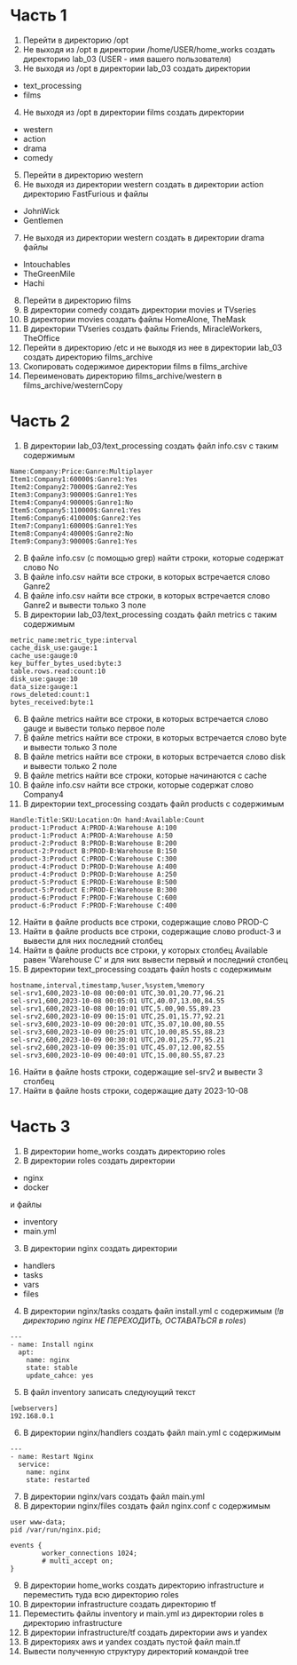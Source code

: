 # Часть 1
1) Перейти в директорию /opt
2) Не выходя из /opt в директории /home/USER/home_works создать директорию lab_03 (USER - имя вашего пользователя)
3) Не выходя из /opt в директории lab_03 создать директории 
- text_processing
- films
4) Не выходя из /opt в директории films создать директории
- western
- action
- drama
- comedy
5) Перейти в директорию western
6) Не выходя из директории western создать в директории action директорию FastFurious и файлы
- JohnWick
- Gentlemen
7) Не выходя из директории western создать в директории drama файлы
- Intouchables
- TheGreenMile
- Hachi
8) Перейти в директорию films
9) В директории comedy создать директории movies и TVseries
10) В директории movies создать файлы HomeAlone, TheMask
11) В директории TVseries создать файлы Friends, MiracleWorkers, TheOffice
12) Перейти в директорию /etc и не выходя из нее в директории lab_03 создать директорию films_archive
13) Скопировать содержимое директории films в films_archive
14) Переименовать директорию films_archive/western в films_archive/westernCopy
# Часть 2
1) В директории lab_03/text_processing создать файл info.csv с таким содержимым
```
Name:Company:Price:Ganre:Multiplayer
Item1:Company1:60000$:Ganre1:Yes
Item2:Company2:70000$:Ganre2:Yes
Item3:Company3:90000$:Ganre1:Yes
Item4:Company4:90000$:Ganre1:No
Item5:Company5:110000$:Ganre1:Yes
Item6:Company6:410000$:Ganre2:Yes
Item7:Company1:60000$:Ganre1:Yes
Item8:Company4:40000$:Ganre2:No
Item9:Company3:90000$:Ganre1:Yes
```
2) В файле info.csv (с помощью grep) найти строки, которые содержат слово No
3) В файле info.csv найти все строки, в которых встречается слово Ganre2
4) В файле info.csv найти все строки, в которых встречается слово Ganre2 и вывести только 3 поле
5) В директории lab_03/text_processing создать файл metrics с таким содержимым
```
metric_name:metric_type:interval
cache_disk_use:gauge:1
cache_use:gauge:0
key_buffer_bytes_used:byte:3
table.rows.read:count:10
disk_use:gauge:10
data_size:gauge:1
rows_deleted:count:1
bytes_received:byte:1
```
6) В файле metrics найти все строки, в которых встречается слово gauge и вывести только первое поле
7) В файле metrics найти все строки, в которых встречается слово byte и вывести только 3 поле
8) В файле metrics найти все строки, в которых встречается слово disk и вывести только 2 поле
9) В файле metrics найти все строки, которые начинаются с cache
10) В файле info.csv найти все строки, которые содержат слово Company4
11) В директории text_processing создать файл products с содержимым
```
Handle:Title:SKU:Location:On hand:Available:Count
product-1:Product A:PROD-A:Warehouse A:100
product-1:Product A:PROD-A:Warehouse A:50
product-2:Product B:PROD-B:Warehouse B:200
product-2:Product B:PROD-B:Warehouse B:150
product-3:Product C:PROD-C:Warehouse C:300
product-4:Product D:PROD-D:Warehouse A:400
product-4:Product D:PROD-D:Warehouse A:250
product-5:Product E:PROD-E:Warehouse B:500
product-5:Product E:PROD-E:Warehouse B:300
product-6:Product F:PROD-F:Warehouse C:600
product-6:Product F:PROD-F:Warehouse C:400
```
12) Найти в файле products все строки, содержащие слово PROD-C
13) Найти в файле products все строки, содержащие слово product-3 и вывести для них последний столбец
14) Найти в файле products все строки, у которых столбец Available равен 'Warehouse C' и для них вывести первый и последний столбец
15) В директории text_processing создать файл hosts с содержимым
```
hostname,interval,timestamp,%user,%system,%memory
sel-srv1,600,2023-10-08 00:00:01 UTC,30.01,20.77,96.21
sel-srv1,600,2023-10-08 00:05:01 UTC,40.07,13.00,84.55
sel-srv1,600,2023-10-08 00:10:01 UTC,5.00,90.55,89.23
sel-srv2,600,2023-10-09 00:15:01 UTC,25.01,15.77,92.21
sel-srv3,600,2023-10-09 00:20:01 UTC,35.07,10.00,80.55
sel-srv3,600,2023-10-09 00:25:01 UTC,10.00,85.55,88.23
sel-srv2,600,2023-10-09 00:30:01 UTC,20.01,25.77,95.21
sel-srv2,600,2023-10-09 00:35:01 UTC,45.07,12.00,82.55
sel-srv3,600,2023-10-09 00:40:01 UTC,15.00,80.55,87.23
```
16) Найти в файле hosts строки, содержащие sel-srv2 и вывести 3 столбец
17) Найти в файле hosts строки, содержащие дату 2023-10-08
# Часть 3
1) В директории home_works создать директорию roles
2) В директории roles создать директории
- nginx
- docker

и файлы
- inventory
- main.yml
3) В директории nginx создать директории
- handlers
- tasks
- vars
- files
4) В директории nginx/tasks создать файл install.yml с содержимым (*!в директорию nginx НЕ ПЕРЕХОДИТЬ, ОСТАВАТЬСЯ в roles*)
```
---
- name: Install nginx
  apt:
    name: nginx
    state: stable
    update_cahce: yes
```
5) В файл inventory записать следуюущий текст
```
[webservers]
192.168.0.1
```
6) В директории nginx/handlers создать файл main.yml с содержимым
```
---
- name: Restart Nginx
  service:
    name: nginx
    state: restarted
```
7) В директории nginx/vars создать файл main.yml
8) В директории nginx/files создать файл nginx.conf с содержимым
```
user www-data;
pid /var/run/nginx.pid;

events {
        worker_connections 1024;
        # multi_accept on;
}
```
9) В директории home_works создать директорию infrastructure и переместить туда всю директорию roles
10) В директории infrastructure создать директорию tf
11) Переместить файлы inventory и main.yml из директории roles в директорию infrastructure
12) В директории infrastructure/tf создать директории aws и yandex
13) В директориях aws и yandex создать пустой файл main.tf
14) Вывести полученную структуру директорий командой tree

